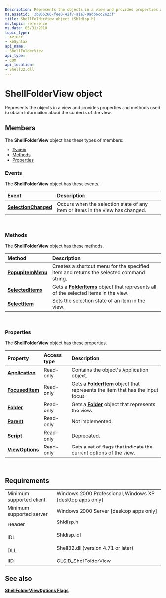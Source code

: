 ```yaml
---
Description: Represents the objects in a view and provides properties and methods used to obtain information about the contents of the view.
ms.assetid: '3b866266-fee0-42f7-a1e0-9adb6cc2e23f'
title: ShellFolderView object (Shldisp.h)
ms.topic: reference
ms.date: 05/31/2018
topic_type: 
- APIRef
- kbSyntax
api_name: 
- ShellFolderView
api_type: 
- COM
api_location: 
- Shell32.dll
---
```


# ShellFolderView object

Represents the objects in a view and provides properties and methods used to obtain information about the contents of the view.

## Members

The **ShellFolderView** object has these types of members:

-   [Events](#events)
-   [Methods](#methods)
-   [Properties](#properties)

### Events

The **ShellFolderView** object has these events.



| Event                                                        | Description                                                                              |
|:-------------------------------------------------------------|:-----------------------------------------------------------------------------------------|
| [**SelectionChanged**](shellfolderview-selectionchanged.md) | Occurs when the selection state of any item or items in the view has changed.<br/> |



 

### Methods

The **ShellFolderView** object has these methods.



| Method                                                 | Description                                                                                                        |
|:-------------------------------------------------------|:-------------------------------------------------------------------------------------------------------------------|
| [**PopupItemMenu**](shellfolderview-popupitemmenu.md) | Creates a shortcut menu for the specified item and returns the selected command string.<br/>                 |
| [**SelectedItems**](shellfolderview-selecteditems.md) | Gets a [**FolderItems**](folderitems.md) object that represents all of the selected items in the view.<br/> |
| [**SelectItem**](shellfolderview-selectitem.md)       | Sets the selection state of an item in the view.<br/>                                                        |



 

### Properties

The **ShellFolderView** object has these properties.



| Property                                                      | Access type          | Description                                                                                                  |
|:--------------------------------------------------------------|:---------------------|:-------------------------------------------------------------------------------------------------------------|
| [**Application**](shellfolderview-application.md)<br/> | Read-only<br/> | Contains the object's Application object.<br/>                                                         |
| [**FocusedItem**](shellfolderview-focuseditem.md)<br/> | Read-only<br/> | Gets a [**FolderItem**](folderitem.md) object that represents the item that has the input focus.<br/> |
| [**Folder**](shellfolderview-folder.md)<br/>           | Read-only<br/> | Gets a [**Folder**](folder.md) object that represents the view.<br/>                                  |
| [**Parent**](shellfolderview-parent.md)<br/>           | Read-only<br/> | Not implemented.<br/>                                                                                  |
| [**Script**](shellfolderview-script.md)<br/>           | Read-only<br/> | Deprecated.<br/>                                                                                       |
| [**ViewOptions**](shellfolderview-viewoptions.md)<br/> | Read-only<br/> | Gets a set of flags that indicate the current options of the view.<br/>                                |



 

## Requirements



|                                     |                                                                                                                |
|-------------------------------------|----------------------------------------------------------------------------------------------------------------|
| Minimum supported client<br/> | Windows 2000 Professional, Windows XP \[desktop apps only\]<br/>                                         |
| Minimum supported server<br/> | Windows 2000 Server \[desktop apps only\]<br/>                                                           |
| Header<br/>                   | <dl> <dt>Shldisp.h</dt> </dl>                           |
| IDL<br/>                      | <dl> <dt>Shldisp.idl</dt> </dl>                         |
| DLL<br/>                      | <dl> <dt>Shell32.dll (version 4.71 or later)</dt> </dl> |
| IID<br/>                      | CLSID\_ShellFolderView<br/>                                                                              |



## See also

<dl> <dt>

[**ShellFolderViewOptions Flags**](/windows/desktop/api/Shldisp/ne-shldisp-shellfolderviewoptions)
</dt> </dl>

 

 




